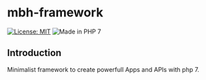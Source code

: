 # mbh-framework
[![License: MIT](https://img.shields.io/badge/License-MIT-blue.svg)](https://opensource.org/licenses/MIT)
![Made in PHP 7](https://img.shields.io/badge/PHP-7-blue.svg)

## Introduction
Minimalist framework to create powerfull Apps and APIs with php 7.
